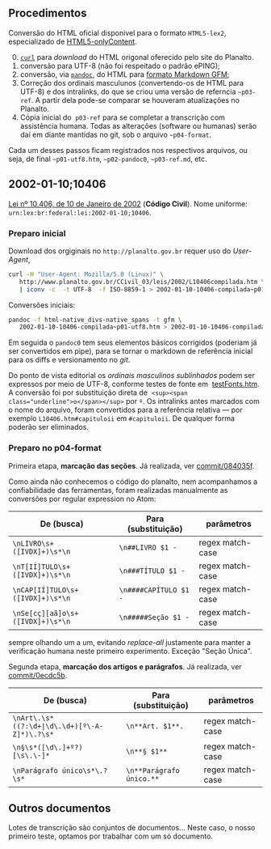 ## Procedimentos

Conversão do HTML oficial disponivel para o formato `HTML5-lex2`, especializado de  [HTML5-onlyContent](https://github.com/okfn-brasil/HTML5-onlyContent).

0. [`curl`](https://en.wikipedia.org/wiki/CURL) para *download* do HTML origonal oferecido pelo site do Planalto.
1. conversão para UTF-8 (não foi respeitado o padrão ePING);
2. conversão, via [`pandoc`](https://en.wikipedia.org/wiki/Pandoc), do HTML para [formato Markdown GFM](https://en.wikipedia.org/wiki/Markdown#GFM);
3. Correção dos ordinais masculunos (convertendo-os de HTML para UTF-8) e dos intralinks, do que se criou uma versão de referncia `~p03-ref`. A partir dela pode-se comparar se houveram atualizações no Planalto.
4. Cópia inicial do  `p03-ref` para se completar a transcrição com assistência humana.  Todas as alterações (software ou humanas)  serão daí em diante mantidas no git, sob o arquivo `~p04-format`. 

Cada um desses passos ficam registrados nos respectivos arquivos, ou seja, de final `~p01-utf8.htm`, `~p02-pandoc0`, `~p03-ref.md`, etc.

## 2002-01-10;10406

[Lei nº 10.406, de 10 de Janeiro de 2002](http://lexml.gov.br/urn/urn:lex:br:federal:lei:2002-01-10;10406) (**Código Civil**). Nome uniforme: <code>urn:lex:br:federal:lei:2002-01-10;10406</code>.

### Preparo inicial

Download dos orgiginais no `http://planalto.gov.br` requer uso do *User-Agent*, 

```sh
curl -H "User-Agent: Mozilla/5.0 (Linux)" \
   http://www.planalto.gov.br/CCivil_03/leis/2002/L10406compilada.htm \
   | iconv -c  -t UTF-8  -f ISO-8859-1 > 2002-01-10-10406-compilada~p01-utf8.htm
```

Conversões iniciais:

```sh
pandoc -f html-native_divs-native_spans -t gfm \
   2002-01-10-10406-compilada~p01-utf8.htm > 2002-01-10-10406-compilada~p02-pandoc0.md
```

Em seguida o `pandoc0` tem seus elementos básicos corrigidos (poderiam já ser convertidos em pipe), para se tornar o markdown de referência inicial para os diffs e versionamento no *git*.

Do ponto de vista editorial os *ordinais masculinos sublinhados* podem ser expressos por meio de UTF-8, conforme testes de fonte em  [testFonts.htm](../testFonts.htm). A conversão foi por substituição direta de  `<sup><span class="underline">o</span></sup>` por `º`.  Os intralinks antes marcados com o nome do arquivo, foram convertidos para a referência relativa &mdash; por exemplo `L10406.htm#capituloii` em `#capituloii`. De qualquer forma poderão ser eliminados.

### Preparo no p04-format 

Primeira etapa, **marcação das seções**. Já realizada, ver [commit/084035f](https://github.com/ppKrauss/transcri-lex/commit/084035f4c9dd07d1e986ef9d2fc3e84f5852dfcb#diff-dc048e1267b5e68a0e009a6a1c0d3dee).

Como ainda não conhecemos o código do planalto, nem acompanhamos a confiabilidade das ferramentas, foram realizadas manualmente as conversões por regular expression no Atom:

De (busca) | Para (substituição) | parâmetros 
-----------|--------------------|----------
`\nLIVRO\s+([IVDX]+)\s*\n` | `\n##LIVRO $1 - ` | regex match-case
`\nT[IÍ]TULO\s+([IVDX]+)\s*\n` | `\n###TÍTULO $1 - ` | regex match-case
`\nCAP[IÍ]TULO\s+([IVDX]+)\s*\n` | `\n####CAPÍTULO $1 - ` | regex match-case
`\nSe[cç][aã]o\s+([IVDX]+)\s*\n` | `\n#####Seção $1 - ` | regex match-case

sempre olhando um a um, evitando *replace-all* justamente para manter a verificação humana neste primeiro experimento. Exceção "Seção Única".

Segunda etapa, **marcação dos artigos e parágrafos**. Já realizada, ver [commit/0ecdc5b](https://github.com/ppKrauss/transcri-lex/commit/0ecdc5b58ccd5e860b1ced8356441c03c668cfc1#diff-dc048e1267b5e68a0e009a6a1c0d3dee).

De (busca) | Para (substituição) | parâmetros 
-----------|--------------------|----------
`\nArt\.\s*((?:\d+\|\d\.\d+)[º\-A-Z]*)\.?\s*` | `\n**Art. $1**. ` | regex match-case
`\n§\s*([\d\.]+º?)[\s\.\-]*` | `\n**§ $1** ` | regex match-case
`\nParágrafo único\s*\.?\s*` | `\n**Parágrafo único.** ` | regex match-case

## Outros documentos

Lotes de transcrição são conjuntos de documentos... Neste caso, o nosso primeiro teste, optamos por trabalhar com um só documento.

